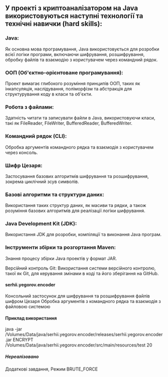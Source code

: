 ## У проекті з криптоаналізатором на Java використовуються наступні технології та технічні навички (hard skills):

### Java:
Як основна мова програмування, Java використовується для розробки всієї логіки програми, включаючи шифрування, розшифрування, обробку файлів та взаємодію з користувачем через командний рядок.

### ООП (Об'єктно-орієнтоване програмування):
Проект вимагає глибокого розуміння принципів ООП, таких як інкапсуляція, наслідування, поліморфізм та абстракція для структурування коду в класи та об'єкти.

### Робота з файлами:
Здатність читати та записувати файли в Java, використовуючи класи, такі як FileReader, FileWriter, BufferedReader, BufferedWriter.

### Командний рядок (CLI):
Обробка аргументів командного рядка та взаємодія з користувачем через консоль.

### Шифр Цезаря:
Застосування базових алгоритмів шифрування та розшифрування, зокрема циклічний зсув символів.

### Базові алгоритми та структури даних:
Використання таких структур даних, як масиви та рядки, а також розуміння базових алгоритмів для реалізації логіки шифрування.

### Java Development Kit (JDK):
Використання JDK для розробки, компіляції та виконання Java програм.

### Інструменти збірки та розгортання Maven:
Знання процесу збірки Java проектів у формат JAR.

Версійний контроль Git: Використання системи версійного контролю, такої як Git, для керування змінами в коді та його зберігання на GitHub.

#### serhii.yegorov.encoder

Консольний застосунок для шифрування та розшифрування файлів шифром Цезаря
Обробка аргументів з командного рядка та взаємодія з файловою системою

#### Приклад використання
java -jar /Volumes/Data/java/serhii.yegorov.encoder/releases/serhii.yegorov.encoder.jar ENCRYPT /Volumes/Data/java/serhii.yegorov.encoder/src/main/resources/test 20

##### Нереалізовано

Додаткові завдання,
Режим BRUTE_FORCE
